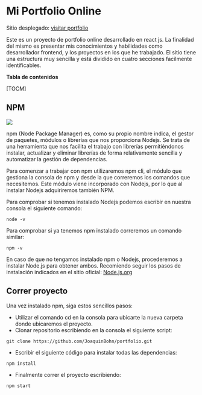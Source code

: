 # Mi Portfolio Online

Sitio desplegado: [visitar portfolio](https://portfolio-mauve-theta-34.vercel.app/)

Este es un proyecto de portfolio online desarrollado en react js. La finalidad del mismo es presentar mis conocimientos y habilidades como desarrollador frontend, y los proyectos en los que he trabajado.
El sitio tiene una estructura muy sencilla y está dividido en cuatro secciones facilmente identificables.

**Tabla de contenidos**

[TOCM]

## NPM

![](https://res.cloudinary.com/drdgu83bp/image/upload/v1678719003/Assets/npm_logo_k9cjrx.png)

npm (Node Package Manager) es, como su propio nombre indica, el gestor de paquetes, módulos o librerías que nos proporciona Nodejs. Se trata de una herramienta que nos facilita el trabajo con librerías permitiéndonos instalar, actualizar y eliminar librerías de forma relativamente sencilla y automatizar la gestión de dependencias.

Para comenzar a trabajar con npm utilizaremos npm cli, el módulo que gestiona la consola de npm y desde la que correremos los comandos que necesitemos. Este módulo viene incorporado con Nodejs, por lo que al instalar Nodejs adquiriremos también NPM.

Para comprobar si tenemos instalado Nodejs podemos escribir en nuestra consola el siguiente comando:

```
node -v
```

Para comprobar si ya tenemos npm instalado correremos un comando similar:

```
npm -v
```

En caso de que no tengamos instalado npm o Nodejs, procederemos a instalar Node.js para obtener ambos.
Recomiendo seguir los pasos de instalación indicados en el sitio oficial:
[Node.js.org](https://nodejs.org/en/download/package-manager/#windows-1)

## Correr proyecto

Una vez instalado npm, siga estos sencillos pasos:

- Utilizar el comando cd en la consola para ubicarte la nueva carpeta donde ubicaremos el proyecto.
- Clonar repositorio escribiendo en la consola el siguiente script:

```
git clone https://github.com/JoaquinBohn/portfolio.git
```

- Escribir el siguiente código para instalar todas las dependencias:

```
npm install
```

- Finalmente correr el proyecto escribiendo:

```
npm start
```
